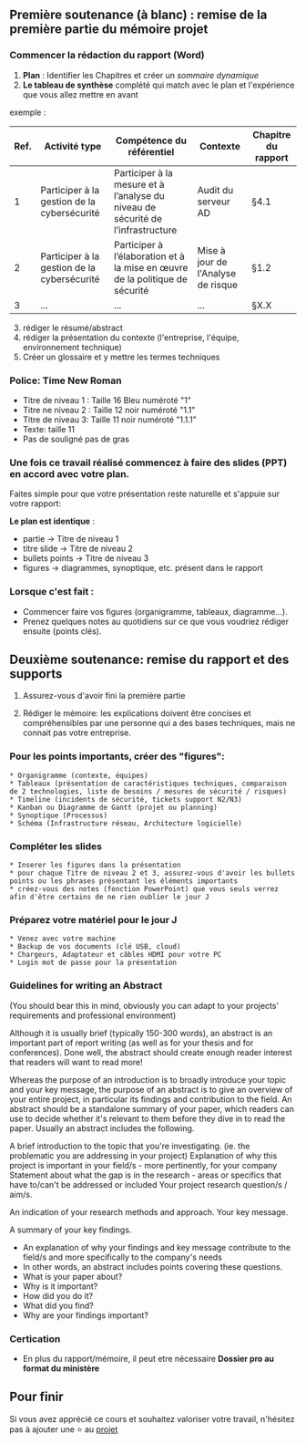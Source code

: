 ## Première soutenance (à blanc) : remise de la première partie du mémoire projet 



### Commencer la rédaction du rapport (Word)


1. **Plan** : Identifier les Chapitres et créer un *sommaire dynamique* 
2. **Le tableau de synthèse** complété qui match avec le plan et l'expérience que vous allez mettre en avant


exemple :


| Ref. | Activité type | Compétence du référentiel | Contexte | Chapitre du rapport |
|---|---|---|---|---|
| 1 | Participer à la gestion de la cybersécurité | Participer à la mesure et à l’analyse du niveau de sécurité de l’infrastructure |  Audit du serveur AD | §4.1 |
| 2 | Participer à la gestion de la cybersécurité | Participer à l’élaboration et à la mise en œuvre de la politique de sécurité |  Mise à jour de l'Analyse de risque | §1.2 |
| 3 | ...| ... |  ... | §X.X |


3. rédiger le résumé/abstract
4. rédiger la présentation du contexte (l'entreprise, l'équipe, environnement technique)
5. Créer un glossaire et y mettre les termes techniques


### Police: Time New Roman


* Titre de niveau 1 : Taille 16 Bleu numéroté "1"
* Titre ne niveau 2 : Taille 12 noir numéroté "1.1"
* Titre de niveau 3: Taille 11 noir numéroté "1.1.1"
* Texte: taille 11
* Pas de souligné pas de gras



### Une fois ce travail réalisé commencez à faire des slides (PPT) en accord avec votre plan.


Faites simple pour que votre présentation reste naturelle et s'appuie sur votre rapport:


 **Le plan est identique** :


* partie -> Titre de niveau 1 
* titre slide -> Titre de niveau 2
* bullets points -> Titre de niveau 3
* figures -> diagrammes, synoptique, etc. présent dans le rapport


### Lorsque c'est fait :


* Commencer faire vos figures (organigramme, tableaux, diagramme...).
* Prenez quelques notes au quotidiens sur ce que vous voudriez rédiger ensuite (points clés).



## Deuxième soutenance: remise du rapport et des supports



1. Assurez-vous d'avoir fini la première partie


2. Rédiger le mémoire: les explications doivent être concises et compréhensibles par une personne qui a des bases techniques, mais ne connait pas votre entreprise.



### Pour les points importants, créer des "figures":


    * Organigramme (contexte, équipes)
    * Tableaux (présentation de caractéristiques techniques, comparaison de 2 technologies, liste de besoins / mesures de sécurité / risques)
    * Timeline (incidents de sécurité, tickets support N2/N3)
    * Kanban ou Diagramme de Gantt (projet ou planning)
    * Synoptique (Processus)
    * Schéma (Infrastructure réseau, Architecture logicielle)



### Compléter les slides


    * Inserer les figures dans la présentation
    * pour chaque Titre de niveau 2 et 3, assurez-vous d'avoir les bullets points ou les phrases présentant les éléments importants
    * créez-vous des notes (fonction PowerPoint) que vous seuls verrez afin d'être certains de ne rien oublier le jour J



### Préparez votre matériel pour le jour J


    * Venez avec votre machine
    * Backup de vos documents (clé USB, cloud)
    * Chargeurs, Adaptateur et câbles HDMI pour votre PC
    * Login mot de passe pour la présentation



### Guidelines for writing an Abstract


(You should bear this in mind, obviously you can adapt to your projects' requirements and professional environment)


Although it is usually brief (typically 150-300 words), an abstract is an important part of report writing (as well as for your thesis and for conferences). Done well, the abstract should create enough reader interest that readers will want to read more!


Whereas the purpose of an introduction is to broadly introduce your topic and your key message, the purpose of an abstract is to give an overview of your entire project, in particular its findings and contribution to the field. An abstract should be a standalone summary of your paper, which readers can use to decide whether it's relevant to them before they dive in to read the paper.
Usually an abstract includes the following.


A brief introduction to the topic that you're investigating. (ie. the problematic you are addressing in your project)
Explanation of why this project is important in your field/s - more pertinently, for your company
Statement about what the gap is in the research - areas or specifics that have to/can't be addressed or included
Your project research question/s / aim/s.


An indication of your research methods and approach.
Your key message.


A summary of your key findings.


* An explanation of why your findings and key message contribute to the field/s and more specifically to the company's needs
* In other words, an abstract includes points covering these questions.
* What is your paper about?
* Why is it important?
* How did you do it?
* What did you find?
* Why are your findings important?


### Certication


* En plus du rapport/mémoire, il peut etre nécessaire **Dossier pro au format du ministère**


## Pour finir


Si vous avez apprécié ce cours et souhaitez valoriser votre travail, n'hésitez pas à ajouter une ⭐ au [projet](https://github.com/Aif4thah/Dojo-101)